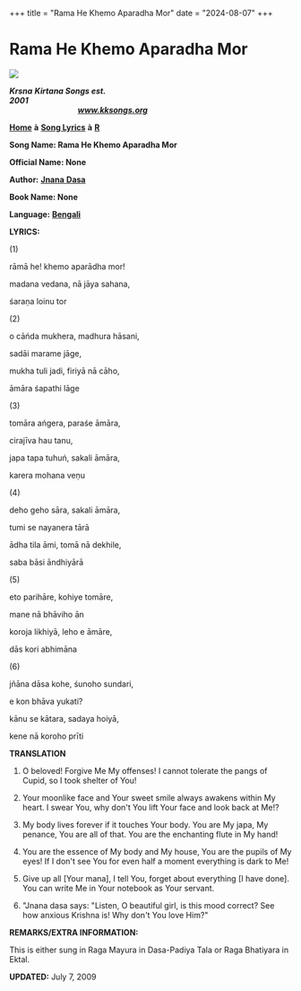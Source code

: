 +++
title = "Rama He Khemo Aparadha Mor"
date = "2024-08-07"
+++

# Rama He Khemo Aparadha Mor
**[![](http://kksongs.org/image_files/image002.jpg)](http://kksongs.org/)**

**_Krsna_** **_Kirtana Songs est. 2001_**                                                                                                                                                      **_www.kksongs.org_**

**[Home](http://kksongs.org/)** **à** **[Song Lyrics](http://kksongs.org/lyrics.html)** **à** **[R](http://kksongs.org/songs/song_r.html)**

**Song Name: Rama He Khemo Aparadha Mor**

**Official Name: None**

**Author:** [**Jnana** **Dasa**](http://kksongs.org/authors/list/jnanadasa.html)

**Book Name: None**

**Language:** [**Bengali**](http://kksongs.org/language/list/bengali.html)

**LYRICS:**

(1)

rāmā he! khemo aparādha mor!

madana vedana, nā jāya sahana,

śaraṇa loinu tor

(2)

o cāńda mukhera, madhura hāsani,

sadāi marame jāge,

mukha tuli jadi, firiyā nā cāho,

āmāra śapathi lāge

(3)

tomāra ańgera, paraśe āmāra,

cirajīva hau tanu,

japa tapa tuhuń, sakali āmāra,

karera mohana veṇu

(4)

deho geho sāra, sakali āmāra,

tumi se nayanera tārā

ādha tila āmi, tomā nā dekhile,

saba bāsi āndhiyārā

(5)

eto parihāre, kohiye tomāre,

mane nā bhāviho ān

koroja likhiyā, leho e āmāre,

dās kori abhimāna

(6)

jñāna dāsa kohe, śunoho sundari,

e kon bhāva yukati?

kānu se kātara, sadaya hoiyā,

kene nā koroho prīti

**TRANSLATION**

1) O beloved! Forgive Me My offenses! I cannot tolerate the pangs of Cupid, so I took shelter of You!

2) Your moonlike face and Your sweet smile always awakens within My heart. I swear You, why don't You lift Your face and look back at Me!?

3) My body lives forever if it touches Your body. You are My japa, My penance, You are all of that. You are the enchanting flute in My hand!

4) You are the essence of My body and My house, You are the pupils of My eyes! If I don't see You for even half a moment everything is dark to Me!

5) Give up all \[Your mana\], I tell You, forget about everything \[I have done\]. You can write Me in Your notebook as Your servant.

6) "Jnana dasa says: "Listen, O beautiful girl, is this mood correct? See how anxious Krishna is! Why don't You love Him?"

**REMARKS/EXTRA INFORMATION:**

This is either sung in Raga Mayura in Dasa-Padiya Tala or Raga Bhatiyara in Ektal.

**UPDATED:** July 7, 2009